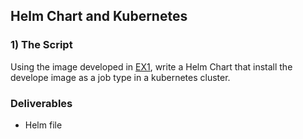 ## Helm Chart and Kubernetes


### 1) The Script

Using the image developed in [EX1](../EX1/), write a Helm Chart that install the develope image as a job type in a kubernetes cluster.

### Deliverables
  * Helm file